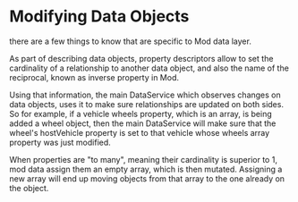 # Modifying Data Objects

there are a few things to know that are specific to Mod data layer.

As part of describing data objects, property descriptors allow to set the cardinality of a relationship to another data object, and also the name of the reciprocal, known as inverse property in Mod.

Using that information, the main DataService which observes changes on data objects, uses it to make sure relationships are updated on both sides. So for example, if a vehicle wheels property, which is an array, is being added a wheel object, then the main DataService will make sure that the wheel's hostVehicle property is set to that vehicle whose wheels array property was just modified.

When properties are "to many", meaning their cardinality is superior to 1, mod data assign them an empty array, which is then mutated. Assigning a new array will end up moving objects from that array to the one already on the object.
